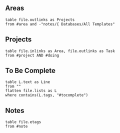 
## Areas
```dataview
table file.outlinks as Projects
from #area and -"notes/{ Databases/All Templates"
```



## Projects
```dataview
table file.inlinks as Area, file.outlinks as Task
from #project AND #doing 
```



## To Be Complete

```dataview
table L.text as Line
from ""
flatten file.lists as L
where contains(L.tags, "#tocomplete")
```

## Notes

```dataview
table file.etags
from #note   
```
